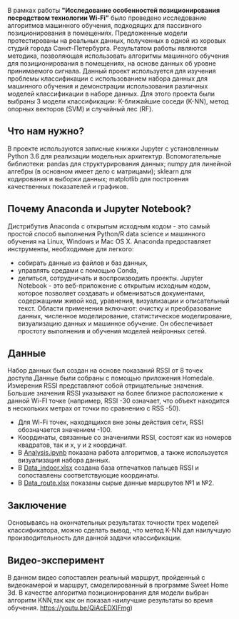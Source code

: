 В рамках работы  __"Исследование особенностей позиционирования посредством технологии Wi-Fi"__  было проведено исследование алгоритмов машинного обучения, подходящих для пассивного позиционирования в помещениях. Предложенные модели протестированы на реальных данных, полученных в одной из хоровых студий города Санкт-Петербурга.
Результатом работы являются методика, позволяющая использовать алгоритмы машинного обучения для позиционирования в помещениях, на основе данных об уровне принимаемого сигнала. Данный проект используется для изучения проблемы классификации с использованием набора данных для машинного обучения и демонстрации использования различных моделей классификации в наборе данных.
Для этого проекта были выбраны 3 модели классификации: K-ближайшие соседи (K-NN), метод опорных векторов (SVM) и случайный лес (RF).  
 
 Что нам нужно?
-----------
В проекте используются записные книжки Jupyter с установленным Python 3.6 для реализации модельных архитектур.
Вспомогательные библиотеки:
pandas для структурирования данных;
numpy для линейной алгебры (в основном имеет дело с матрицами);
sklearn для кодирования и выборки данных;
matplotlib для построения качественных показателей и графиков.

 
 Почему Anaconda и Jupyter Notebook?
-----------
Дистрибутив Anaconda с открытым исходным кодом - это самый простой способ выполнения Python/R data science и машинного обучения на Linux, Windows и Mac OS X. Anaconda предоставляет инструменты, необходимые для легкого:
- собирать данные из файлов и баз данных,
- управлять средами с помощью Conda,
- делиться, сотрудничать и воспроизводить проекты.
Jupyter Notebook - это веб-приложение с открытым исходным кодом, которое позволяет создавать и обмениваться документами, содержащими живой код, уравнения, визуализации и описательный текст. Области применения включают: очистку и преобразование данных, численное моделирование, статистическое моделирование, визуализацию данных и машинное обучение. Он обеспечивает простоту выполнения и обучения моделей нейронных сетей.

 Данные 
-----------
Набор данных был создан на основе показаний RSSI от 8 точек доступа.Данные были собраны с помощью приложения Homedale. Измерения RSSI представляют собой отрицательные значения. 
Большие значения RSSI указывают на более близкое расположение к данной Wi-FI точке (например, RSSI -30 означает, что объект находится в нескольких метрах от точки по сравнению с RSS -50).
- Для Wi-Fi точек, находящихся вне зоны действия сети, RSSI обозначается значением -100.
- Координаты, связанные со значениями RSSI, состоят как из номеров квадратов, так и x, y и z координат.
- В [Analysis.ipynb](https://github.com/lode00/wifi/blob/main/Analysis.ipynb) показана работа алгоритмов, а также используется визуализация набора данных.
- В [Data_indoor.xlsx](https://github.com/lode00/wifi/blob/main/Data_indoor.xlsx) создана база отпечатков пальцев RSSI и сопоставлены соответствующие координаты.
- В [Data_route.xlsx](https://github.com/lode00/wifi/blob/main/Data_route.xlsx) показаны сырые данные маршрутов №1 и №2.

Заключение
-----------

Основываясь на окончательных результатах точности трех моделей классификатора, можно сделать вывод, что метод K-NN дал наилучшую производительность для данной задачи классификации.

Видео-эксперимент 
-----------
В данном видео сопоставлен реальный маршрут, пройденный с видеокамерой и маршрут, смоделированный в программе Sweet Home 3d. В качестве алгоритма позиционирования для модели выбран алгоритм KNN,так как он показал наилучшие результаты во время обучения.
https://youtu.be/QiAcEDXIFmg)
